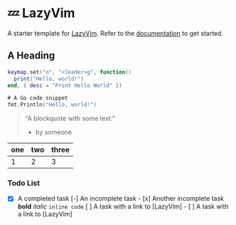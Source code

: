# 💤 LazyVim

A starter template for [LazyVim](https://github.com/LazyVim/LazyVim).
Refer to the [documentation](https://lazyvim.github.io/installation) to get started.

## A Heading

```lua
keymap.set("n", "<leader>g", function()
  print("Hello, world!")
end, { desc = "Print Hello World" })

```

```go
# A Go code snippet
fmt.Println("Hello, world!")

```

> "A blockquote with some text."
>
> - by someone

| one | two | three |
| --- | --- | ----- |
| 1   | 2   | 3     |

### Todo List

- [x] A completed task
      [-] An incomplete task - [x] Another incomplete task
      **bold** _italic_ `inline code`
      [ ] A task with a link to [LazyVim] - [ ] A task with a link to [LazyVim]
